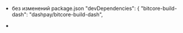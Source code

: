 
- без изменений
package.json
  "devDependencies": {
    "bitcore-build-dash": "dashpay/bitcore-build-dash",

- 

